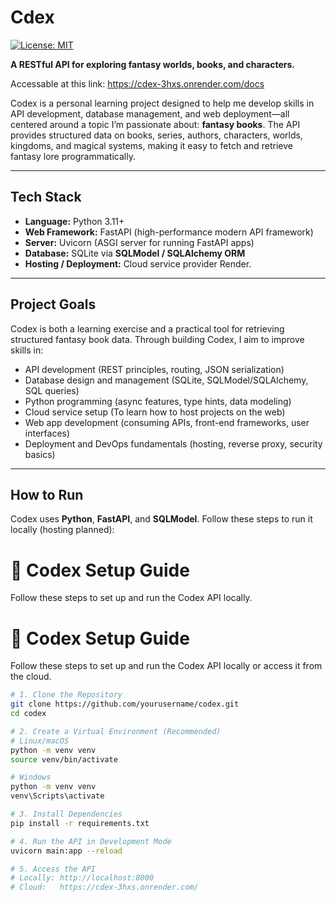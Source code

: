 # Cdex

[![License: MIT](https://img.shields.io/badge/License-MIT-yellow.svg)](LICENSE)

**A RESTful API for exploring fantasy worlds, books, and characters.**

Accessable at this link: https://cdex-3hxs.onrender.com/docs 

Codex is a personal learning project designed to help me develop skills in API development, database management, and web deployment—all centered around a topic I’m passionate about: **fantasy books**. The API provides structured data on books, series, authors, characters, worlds, kingdoms, and magical systems, making it easy to fetch and retrieve fantasy lore programmatically.

---

## Tech Stack

- **Language:** Python 3.11+  
- **Web Framework:** FastAPI (high-performance modern API framework)  
- **Server:** Uvicorn (ASGI server for running FastAPI apps)  
- **Database:** SQLite via **SQLModel / SQLAlchemy ORM**  
- **Hosting / Deployment:** Cloud service provider Render.  

---

## Project Goals

Codex is both a learning exercise and a practical tool for retrieving structured fantasy book data. Through building Codex, I aim to improve skills in:

- API development (REST principles, routing, JSON serialization)  
- Database design and management (SQLite, SQLModel/SQLAlchemy, SQL queries)  
- Python programming (async features, type hints, data modeling)  
- Cloud service setup (To learn how to host projects on the web)
- Web app development (consuming APIs, front-end frameworks, user interfaces)  
- Deployment and DevOps fundamentals (hosting, reverse proxy, security basics)  

---

## How to Run

Codex uses **Python**, **FastAPI**, and **SQLModel**. Follow these steps to run it locally (hosting planned):

# 🚀 Codex Setup Guide

Follow these steps to set up and run the Codex API locally.
# 🚀 Codex Setup Guide

Follow these steps to set up and run the Codex API locally or access it from the cloud.

```bash
# 1. Clone the Repository
git clone https://github.com/yourusername/codex.git
cd codex

# 2. Create a Virtual Environment (Recommended)
# Linux/macOS
python -m venv venv
source venv/bin/activate

# Windows
python -m venv venv
venv\Scripts\activate

# 3. Install Dependencies
pip install -r requirements.txt

# 4. Run the API in Development Mode
uvicorn main:app --reload

# 5. Access the API
# Locally: http://localhost:8000
# Cloud:   https://cdex-3hxs.onrender.com/
